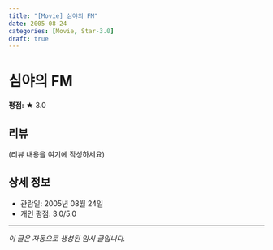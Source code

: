 ```yaml
---
title: "[Movie] 심야의 FM"
date: 2005-08-24
categories: [Movie, Star-3.0]
draft: true
---
```


# 심야의 FM

**평점:** ★ 3.0

## 리뷰

(리뷰 내용을 여기에 작성하세요)

## 상세 정보

- 관람일: 2005년 08월 24일
- 개인 평점: 3.0/5.0

---

*이 글은 자동으로 생성된 임시 글입니다.*
